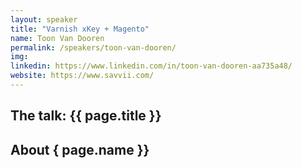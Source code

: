 ```yaml
---
layout: speaker
title: "Varnish xKey + Magento"
name: Toon Van Dooren
permalink: /speakers/toon-van-dooren/
img:
linkedin: https://www.linkedin.com/in/toon-van-dooren-aa735a48/
website: https://www.savvii.com/
---
```


## The talk: {{ page.title }}

## About { page.name }}
